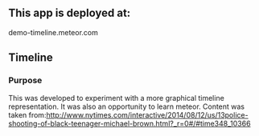 ## This app is deployed at:
demo-timeline.meteor.com

## Timeline 

### Purpose
This was developed to experiment with a more graphical timeline representation. It was also an opportunity to learn meteor. Content was taken from:http://www.nytimes.com/interactive/2014/08/12/us/13police-shooting-of-black-teenager-michael-brown.html?_r=0#/#time348_10366

